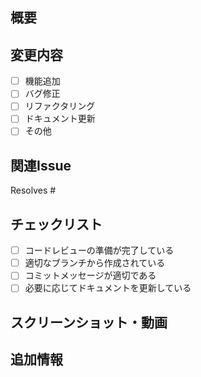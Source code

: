 ## 概要
<!-- このPRで何を変更したかを簡潔に説明してください -->

## 変更内容
<!-- 具体的な変更内容を記述してください -->
- [ ] 機能追加
- [ ] バグ修正
- [ ] リファクタリング
- [ ] ドキュメント更新
- [ ] その他

## 関連Issue
<!-- 関連するIssueがあれば記述してください -->
Resolves #
<!-- 複数のIssueを解決する場合は以下のように記述 -->
<!-- Resolves #123, Resolves #456 -->

## チェックリスト
- [ ] コードレビューの準備が完了している
- [ ] 適切なブランチから作成されている
- [ ] コミットメッセージが適切である
- [ ] 必要に応じてドキュメントを更新している

## スクリーンショット・動画
<!-- UI変更がある場合は、スクリーンショットや動画を添付してください -->

## 追加情報
<!-- その他、レビュアーに伝えたい情報があれば記述してください -->